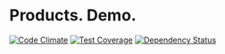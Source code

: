 Products. Demo.
======================

[![Code Climate](https://codeclimate.com/github/biow0lf/products/badges/gpa.svg)](https://codeclimate.com/github/biow0lf/products)
[![Test Coverage](https://codeclimate.com/github/biow0lf/products/badges/coverage.svg)](https://codeclimate.com/github/biow0lf/products)
[![Dependency Status](https://gemnasium.com/biow0lf/products.svg)](https://gemnasium.com/biow0lf/products)
